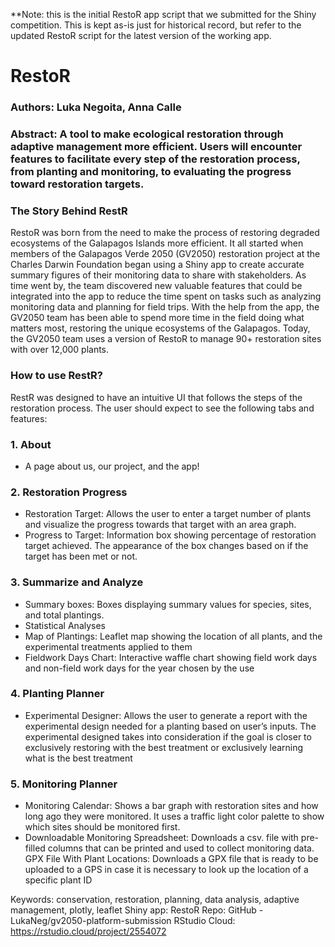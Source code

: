 **Note: this is the initial RestoR app script that we submitted for the Shiny competition. This is kept as-is just for historical record, but refer to the updated RestoR script for the latest version of the working app.

# RestoR
### Authors: Luka Negoita, Anna Calle

### Abstract: A tool to make ecological restoration through adaptive management more efficient. Users will encounter features to facilitate every step of the restoration process, from planting and monitoring, to evaluating the progress toward restoration targets.

### The Story Behind RestR
RestoR was born from the need to make the process of restoring degraded ecosystems of the Galapagos Islands more efficient. It all started when members of the Galapagos Verde 2050 (GV2050) restoration project at the Charles Darwin Foundation began using a Shiny app to create accurate summary figures of their monitoring data to share with stakeholders. As time went by, the team discovered new valuable features that could be integrated into the app to reduce the time spent on tasks such as analyzing monitoring data and planning for field trips. With the help from the app, the GV2050 team has been able to spend more time in the field doing what matters most, restoring the unique ecosystems of the Galapagos. Today, the GV2050 team uses a version of RestoR to manage 90+ restoration sites with over 12,000 plants.

### How to use RestR?
RestR was designed to have an intuitive UI that follows the steps of the restoration process. The user should expect to see the following tabs and features:

### 1. About
 - A page about us, our project, and the app!

### 2. Restoration Progress
 - Restoration Target: Allows the user to enter a target number of plants and visualize the progress towards that target with an area graph.
 - Progress to Target: Information box showing percentage of restoration target achieved. The appearance of the box changes based on if the target has been met or not.

### 3. Summarize and Analyze
 - Summary boxes: Boxes displaying summary values for species, sites, and total plantings.
 - Statistical Analyses
 - Map of Plantings: Leaflet map showing the location of all plants, and the experimental treatments applied to them
 - Fieldwork Days Chart: Interactive waffle chart showing field work days and non-field work days for the year chosen by the use

### 4. Planting Planner
 - Experimental Designer: Allows the user to generate a report with the experimental design needed for a planting based on user’s inputs. The experimental designed takes into consideration if the goal is closer to exclusively restoring with the best treatment or exclusively learning what is the best treatment

### 5. Monitoring Planner
 - Monitoring Calendar: Shows a bar graph with restoration sites and how long ago they were monitored. It uses a traffic light color palette to show which sites should be monitored first.
 - Downloadable Monitoring Spreadsheet: Downloads a csv. file with pre-filled columns that can be printed and used to collect monitoring data.
GPX File With Plant Locations: Downloads a GPX file that is ready to be uploaded to a GPS in case it is necessary to look up the location of a specific plant ID

Keywords: conservation, restoration, planning, data analysis, adaptive management, plotly, leaflet
Shiny app: RestoR 
Repo: GitHub - LukaNeg/gv2050-platform-submission
RStudio Cloud: https://rstudio.cloud/project/2554072
